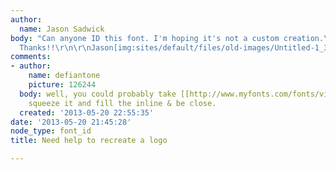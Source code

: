 ```yaml
---
author:
  name: Jason Sadwick
body: "Can anyone ID this font. I'm hoping it's not a custom creation.\r\n\r\nMany
  Thanks!!\r\n\r\nJason[img:sites/default/files/old-images/Untitled-1_3554.jpg]"
comments:
- author:
    name: defiantone
    picture: 126244
  body: well, you could probably take [[http://www.myfonts.com/fonts/victory/regular|Asteroid]],
    squeeze it and fill the inline & be close.
  created: '2013-05-20 22:55:35'
date: '2013-05-20 21:45:28'
node_type: font_id
title: Need help to recreate a logo

---
```

